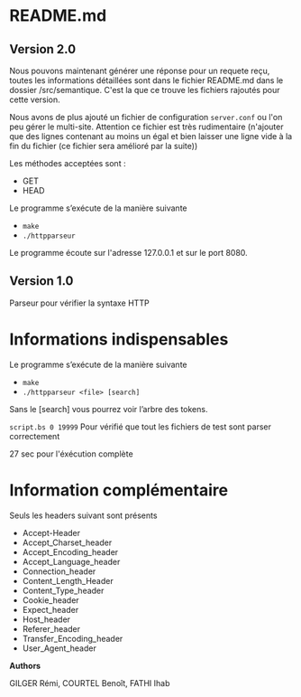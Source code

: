 # README.md

## Version 2.0

Nous pouvons maintenant générer une réponse pour un requete reçu, toutes les informations détaillées sont dans le fichier README.md dans le dossier /src/semantique.
C'est la que ce trouve les fichiers rajoutés pour cette version.

Nous avons de plus ajouté un fichier de configuration `server.conf` ou l'on peu gérer le multi-site. Attention ce fichier est très rudimentaire (n'ajouter que des lignes contenant au moins un égal et bien laisser une ligne vide à la fin du fichier (ce fichier sera amélioré par la suite))

Les méthodes acceptées sont :
- GET
- HEAD

Le programme s’exécute de la manière suivante

- `make`
- `./httpparseur`

Le programme écoute sur l'adresse 127.0.0.1 et sur le port 8080.


## Version 1.0

Parseur pour vérifier la syntaxe HTTP

# Informations indispensables

Le programme s’exécute de la manière suivante

- `make`
- `./httpparseur <file> [search]`

Sans le [search] vous pourrez voir l’arbre des tokens.

`script.bs 0 19999`
Pour vérifié que tout les fichiers de test sont parser correctement

27 sec pour l'éxécution complète

# Information complémentaire

Seuls les headers suivant sont présents

- Accept-Header
- Accept_Charset_header
- Accept_Encoding_header
- Accept_Language_header
- Connection_header
- Content_Length_Header
- Content_Type_header
- Cookie_header
- Expect_header
- Host_header
- Referer_header
- Transfer_Encoding_header
- User_Agent_header


__Authors__

GILGER Rémi, COURTEL Benoît, FATHI Ihab